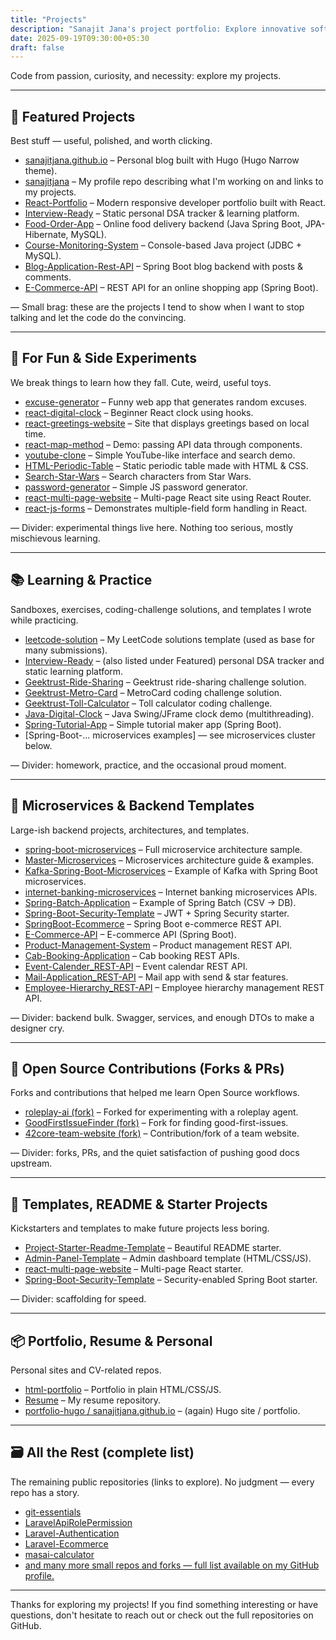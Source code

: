 ```yaml
---
title: "Projects"
description: "Sanajit Jana's project portfolio: Explore innovative software projects, open-source contributions, and coding adventures on GitHub."
date: 2025-09-19T09:30:00+05:30
draft: false
---
```


Code from passion, curiosity, and necessity: explore my projects.

---

## 🚀 Featured Projects
Best stuff — useful, polished, and worth clicking.

- [sanajitjana.github.io](https://github.com/sanajitjana/sanajitjana.github.io) – Personal blog built with Hugo (Hugo Narrow theme).  
- [sanajitjana](https://github.com/sanajitjana/sanajitjana) – My profile repo describing what I'm working on and links to my projects.  
- [React-Portfolio](https://github.com/sanajitjana/React-Portfolio) – Modern responsive developer portfolio built with React.  
- [Interview-Ready](https://github.com/sanajitjana/Interview-Ready) – Static personal DSA tracker & learning platform.  
- [Food-Order-App](https://github.com/sanajitjana/Food-Order-App) – Online food delivery backend (Java Spring Boot, JPA-Hibernate, MySQL).  
- [Course-Monitoring-System](https://github.com/sanajitjana/Course-Monitoring-System) – Console-based Java project (JDBC + MySQL).  
- [Blog-Application-Rest-API](https://github.com/sanajitjana/Blog-Application-Rest-API) – Spring Boot blog backend with posts & comments.  
- [E-Commerce-API](https://github.com/sanajitjana/E-Commerce-API) – REST API for an online shopping app (Spring Boot).  

— Small brag: these are the projects I tend to show when I want to stop talking and let the code do the convincing.

---

## 🎨 For Fun & Side Experiments
We break things to learn how they fall. Cute, weird, useful toys.

- [excuse-generator](https://github.com/sanajitjana/excuse-generator) – Funny web app that generates random excuses.  
- [react-digital-clock](https://github.com/sanajitjana/react-digital-clock) – Beginner React clock using hooks.  
- [react-greetings-website](https://github.com/sanajitjana/react-greetings-website) – Site that displays greetings based on local time.  
- [react-map-method](https://github.com/sanajitjana/react-map-method) – Demo: passing API data through components.  
- [youtube-clone](https://github.com/sanajitjana/youtube-clone) – Simple YouTube-like interface and search demo.  
- [HTML-Periodic-Table](https://github.com/sanajitjana/HTML-Periodic-Table) – Static periodic table made with HTML & CSS.  
- [Search-Star-Wars](https://github.com/sanajitjana/Search-Star-Wars) – Search characters from Star Wars.  
- [password-generator](https://github.com/sanajitjana/password-generator) – Simple JS password generator.
- [react-multi-page-website](https://github.com/sanajitjana/react-multi-page-website) – Multi-page React site using React Router.  
- [react-js-forms](https://github.com/sanajitjana/react-js-forms) – Demonstrates multiple-field form handling in React.

— Divider: experimental things live here. Nothing too serious, mostly mischievous learning.

---

## 📚 Learning & Practice
Sandboxes, exercises, coding-challenge solutions, and templates I wrote while practicing.

- [leetcode-solution](https://github.com/sanajitjana/leetcode-solution) – My LeetCode solutions template (used as base for many submissions). 
- [Interview-Ready](https://github.com/sanajitjana/Interview-Ready) – (also listed under Featured) personal DSA tracker and static learning platform.  
- [Geektrust-Ride-Sharing](https://github.com/sanajitjana/Geektrust-Ride-Sharing) – Geektrust ride-sharing challenge solution.  
- [Geektrust-Metro-Card](https://github.com/sanajitjana/Geektrust-Metro-Card) – MetroCard coding challenge solution.  
- [Geektrust-Toll-Calculator](https://github.com/sanajitjana/Geektrust-Toll-Calculator) – Toll calculator coding challenge.
- [Java-Digital-Clock](https://github.com/sanajitjana/Java-Digital-Clock) – Java Swing/JFrame clock demo (multithreading).  
- [Spring-Tutorial-App](https://github.com/sanajitjana/Spring-Tutorial-App) – Simple tutorial maker app (Spring Boot).  
- [Spring-Boot-... microservices examples] — see microservices cluster below.  

— Divider: homework, practice, and the occasional proud moment.

---

## 🧱 Microservices & Backend Templates
Large-ish backend projects, architectures, and templates.

- [spring-boot-microservices](https://github.com/sanajitjana/spring-boot-microservices) – Full microservice architecture sample.  
- [Master-Microservices](https://github.com/sanajitjana/Master-Microservices) – Microservices architecture guide & examples.  
- [Kafka-Spring-Boot-Microservices](https://github.com/sanajitjana/Kafka-Spring-Boot-Microservices) – Example of Kafka with Spring Boot microservices.  
- [internet-banking-microservices](https://github.com/sanajitjana/internet-banking-microservices) – Internet banking microservices APIs.  
- [Spring-Batch-Application](https://github.com/sanajitjana/Spring-Batch-Application) – Example of Spring Batch (CSV -> DB).  
- [Spring-Boot-Security-Template](https://github.com/sanajitjana/Spring-Boot-Security-Template) – JWT + Spring Security starter.  
- [SpringBoot-Ecommerce](https://github.com/sanajitjana/SpringBoot-Ecommerce) – Spring Boot e-commerce REST API.  
- [E-Commerce-API](https://github.com/sanajitjana/E-Commerce-API) – E-commerce API (Spring Boot).  
- [Product-Management-System](https://github.com/sanajitjana/Product-Management-System) – Product management REST API.  
- [Cab-Booking-Application](https://github.com/sanajitjana/Cab-Booking-Application) – Cab booking REST APIs.  
- [Event-Calender_REST-API](https://github.com/sanajitjana/Event-Calender_REST-API) – Event calendar REST API.  
- [Mail-Application_REST-API](https://github.com/sanajitjana/Mail-Application_REST-API) – Mail app with send & star features.  
- [Employee-Hierarchy_REST-API](https://github.com/sanajitjana/Employee-Hierarchy_REST-API) – Employee hierarchy management REST API.

— Divider: backend bulk. Swagger, services, and enough DTOs to make a designer cry.

---

## 🤝 Open Source Contributions (Forks & PRs)
Forks and contributions that helped me learn Open Source workflows.

- [roleplay-ai (fork)](https://github.com/sanajitjana/roleplay-ai) – Forked for experimenting with a roleplay agent.  
- [GoodFirstIssueFinder (fork)](https://github.com/sanajitjana/GoodFirstIssueFinder) – Fork for finding good-first-issues.  
- [42core-team-website (fork)](https://github.com/sanajitjana/42core-team-website) – Contribution/fork of a team website. 

— Divider: forks, PRs, and the quiet satisfaction of pushing good docs upstream.

---

## 🧩 Templates, README & Starter Projects
Kickstarters and templates to make future projects less boring.

- [Project-Starter-Readme-Template](https://github.com/sanajitjana/Project-Starter-Readme-Template) – Beautiful README starter.  
- [Admin-Panel-Template](https://github.com/sanajitjana/Admin-Panel-Template) – Admin dashboard template (HTML/CSS/JS).  
- [react-multi-page-website](https://github.com/sanajitjana/react-multi-page-website) – Multi-page React starter.  
- [Spring-Boot-Security-Template](https://github.com/sanajitjana/Spring-Boot-Security-Template) – Security-enabled Spring Boot starter.  

— Divider: scaffolding for speed.

---

## 📦 Portfolio, Resume & Personal
Personal sites and CV-related repos.

- [html-portfolio](https://github.com/sanajitjana/html-portfolio) – Portfolio in plain HTML/CSS/JS.  
- [Resume](https://github.com/sanajitjana/Resume) – My resume repository.  
- [portfolio-hugo / sanajitjana.github.io](https://github.com/sanajitjana/sanajitjana.github.io) – (again) Hugo site / portfolio.

---

## 🗃️ All the Rest (complete list)
The remaining public repositories (links to explore). No judgment — every repo has a story.

- [git-essentials](https://github.com/sanajitjana/git-essentials)
- [LaravelApiRolePermission](https://github.com/sanajitjana/LaravelApiRolePermission)
- [Laravel-Authentication](https://github.com/sanajitjana/Laravel-Authentication)
- [Laravel-Ecommerce](https://github.com/sanajitjana/Laravel-Ecommerce)
- [masai-calculator](https://github.com/sanajitjana/masai-calculator)
- [and many more small repos and forks — full list available on my GitHub profile.](https://github.com/sanajitjana?tab=repositories)

---

Thanks for exploring my projects! If you find something interesting or have questions, don't hesitate to reach out or check out the full repositories on GitHub.
